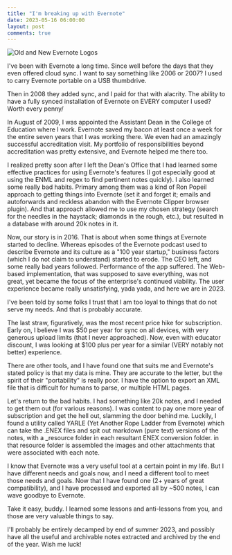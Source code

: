 ```yaml
---
title: "I'm breaking up with Evernote"
date: 2023-05-16 06:00:00
layout: post
comments: true
---
```


 <img src="/images/evernote-logo.png" alt="Old and New Evernote Logos">

I've been with Evernote a long time. Since well before the days that they even offered cloud sync. I want to say something like 2006 or 2007? I used to carry Evernote portable on a USB thumbdrive.

Then in 2008 they added sync, and I paid for that with alacrity. The ability to have a fully synced installation of Evernote on EVERY computer I used? Worth every penny/

In August of 2009, I was appointed the Assistant Dean in the College of Education where I work. Evernote saved my bacon at least once a week for the entire seven years that I was working there. We even had an amazingly successful accreditation visit. My portfolio of responsibilities beyond accreditation was pretty extensive, and Evernote helped me there too.

I realized pretty soon after I left the Dean's Office that I had learned some effective practices for using Evernote's features (I got especially good at using the ENML and regex to find pertinent notes quickly). I also learned some really bad habits. Primary among them was a kind of Ron Popeil approach to getting things into Evernote (set it and forget it; emails and autoforwards and reckless abandon with the Evernote Clipper browser plugin). And that approach allowed me to use my chosen strategy (search for the needles in the haystack; diamonds in the rough, etc.), but resulted in a database with around 20k notes in it.

Now, our story is in 2016. That is about when some things at Evernote started to decline. Whereas episodes of the Evernote podcast used to describe Evernote and its culture as a "100 year startup," business factors (which I do not claim to understand) started to erode. The CEO left, and some really bad years followed. Performance of the app suffered. The Web-based implementation, that was supposed to save everything, was not great, yet became the focus of the enterprise's continued viability. The user experience became really unsatisfying, yada yada, and here we are in 2023.

I've been told by some folks I trust that I am too loyal to things that do not serve my needs. And that is probably accurate.

The last straw, figuratively, was the most recent price hike for subscription. Early on, I believe I was $50 per year for sync on all devices, with very generous upload limits (that I never approached). Now, even with educator discount, I was looking at $100 plus per year for a similar (VERY notably not better) experience. 

There are other tools, and I have found one that suits me and Evernote's stated policy is that my data is mine. They are accurate to the letter, but the spirit of their "portability" is really poor. I have the option to export an XML file that is difficult for humans to parse, or multiple HTML pages.

Let's return to the bad habits. I had something like 20k notes, and I needed to get them out (for various reasons). I was content to pay one more year of subscription and get the hell out, slamming the door behind me. Luckily, I found a utility called YARLE (Yet Another Rope Ladder from Evernote) which can take the .ENEX files and spit out markdown (pure text) versions of the notes, with a \_resource folder in each resultant ENEX conversion folder. in that resource folder is assembled the images and other attachments that were associated with each note. 

I know that Evernote was a very useful tool at a certain point in my life. But I have different needs and goals now, and I need a different tool to meet those needs and goals. Now that I have found one (2+ years of great compatibility), and I have processed and exported all by ~500 notes, I can wave goodbye to Evernote.

Take it easy, buddy. I learned some lessons and anti-lessons from you, and those are very valuable things to say.

I'll probably be entirely decamped by end of summer 2023, and possibly have all the useful and archivable notes extracted and archived by the end of the year. Wish me luck!